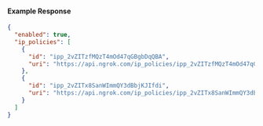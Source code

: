 <!-- Code generated for API Clients. DO NOT EDIT. -->
#### Example Response
```json
{
  "enabled": true,
  "ip_policies": [
    {
      "id": "ipp_2vZITzfMQzT4mOd47qGBgbDqQBA",
      "uri": "https://api.ngrok.com/ip_policies/ipp_2vZITzfMQzT4mOd47qGBgbDqQBA"
    },
    {
      "id": "ipp_2vZITx8SanWImmQY3dBbjKJIfdi",
      "uri": "https://api.ngrok.com/ip_policies/ipp_2vZITx8SanWImmQY3dBbjKJIfdi"
    }
  ]
}
